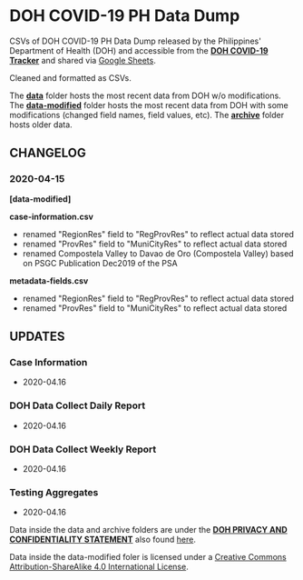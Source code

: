 # DOH COVID-19 PH Data Dump

CSVs of DOH COVID-19 PH Data Dump released by the Philippines' Department of Health (DOH) and accessible from the [**DOH COVID-19 Tracker**](https://www.doh.gov.ph/covid19tracker) and shared via [Google Sheets](https://docs.google.com/spreadsheets/u/1/d/1BLbrvgjkBWxr9g73xX9DLOqmbmuYyKc-_b8jIxCX1uo/edit).

Cleaned and formatted as CSVs.

The [**data**](https://github.com/benhur07b/covid19ph-doh-data-dump/tree/master/data) folder hosts the most recent data from DOH w/o modifications.
The [**data-modified**](https://github.com/benhur07b/covid19ph-doh-data-dump/tree/master/data) folder hosts the most recent data from DOH with some modifications (changed field names, field values, etc).
The [**archive**](https://github.com/benhur07b/covid19ph-doh-data-dump/tree/master/archive) folder hosts older data.

## CHANGELOG
### 2020-04-15
**[data-modified]**

**case-information.csv**
* renamed "RegionRes" field to "RegProvRes" to reflect actual data stored
* renamed "ProvRes" field to "MuniCityRes" to reflect actual data stored
* renamed Compostela Valley to Davao de Oro (Compostela Valley) based on PSGC Publication Dec2019 of the PSA

**metadata-fields.csv**
* renamed "RegionRes" field to "RegProvRes" to reflect actual data stored
* renamed "ProvRes" field to "MuniCityRes" to reflect actual data stored

## UPDATES

### Case Information
 * 2020-04.16

### DOH Data Collect Daily Report
 * 2020-04.16

### DOH Data Collect Weekly Report
 * 2020-04.16

### Testing Aggregates
 * 2020-04.16


Data inside the data and archive folders are under the [**DOH PRIVACY AND CONFIDENTIALITY STATEMENT**](https://github.com/benhur07b/covid19ph-doh-data-dump/blob/master/DOH%20PRIVACY%20AND%20CONFIDENTIALITY%20STATEMENT.txt) also found [here](https://docs.google.com/spreadsheets/d/1BLbrvgjkBWxr9g73xX9DLOqmbmuYyKc-_b8jIxCX1uo/edit).

Data inside the data-modified foler is licensed under a <a rel="license" href="http://creativecommons.org/licenses/by-sa/4.0/">Creative Commons Attribution-ShareAlike 4.0 International License</a>.<br>
